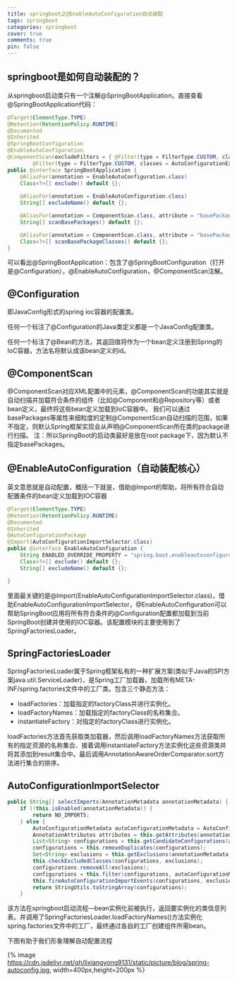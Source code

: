 ```yaml
---
title: springboot之@EnableAutoConfiguration自动装配
tags: springboot
categories: springboot
cover: true
comments: true
pin: false
---
```



## springboot是如何自动装配的？

从springboot启动类只有一个注解@SpringBootApplication。直接查看@SpringBootApplication代码：

```java
@Target(ElementType.TYPE)
@Retention(RetentionPolicy.RUNTIME)
@Documented
@Inherited
@SpringBootConfiguration
@EnableAutoConfiguration
@ComponentScan(excludeFilters = { @Filter(type = FilterType.CUSTOM, classes = TypeExcludeFilter.class),
		@Filter(type = FilterType.CUSTOM, classes = AutoConfigurationExcludeFilter.class) })
public @interface SpringBootApplication {
	@AliasFor(annotation = EnableAutoConfiguration.class)
	Class<?>[] exclude() default {};
  
	@AliasFor(annotation = EnableAutoConfiguration.class)
	String[] excludeName() default {};

	@AliasFor(annotation = ComponentScan.class, attribute = "basePackages")
	String[] scanBasePackages() default {};

	@AliasFor(annotation = ComponentScan.class, attribute = "basePackageClasses")
	Class<?>[] scanBasePackageClasses() default {};
}
```

可以看出@SpringBootApplication：包含了@SpringBootConfiguration（打开是@Configuration），@EnableAutoConfiguration，@ComponentScan注解。

## @Configuration

即JavaConfig形式的spring ioc容器的配置类。

任何一个标注了@Configuration的Java类定义都是一个JavaConfig配置类。

任何一个标注了@Bean的方法，其返回值将作为一个bean定义注册到Spring的IoC容器，方法名将默认成该bean定义的id。

## @ComponentScan

@ComponentScan对应XML配置中的元素，@ComponentScan的功能其实就是自动扫描并加载符合条件的组件（比如@Component和@Repository等）或者bean定义，最终将这些bean定义加载到IoC容器中。
我们可以通过basePackages等属性来细粒度的定制@ComponentScan自动扫描的范围，如果不指定，则默认Spring框架实现会从声明@ComponentScan所在类的package进行扫描。
注：所以SpringBoot的启动类最好是放在root package下，因为默认不指定basePackages。

## @EnableAutoConfiguration（自动装配核心）

英文意思就是自动配置，概括一下就是，借助@Import的帮助，将所有符合自动配置条件的bean定义加载到IOC容器

```java
@Target(ElementType.TYPE)
@Retention(RetentionPolicy.RUNTIME)
@Documented
@Inherited
@AutoConfigurationPackage
@Import(AutoConfigurationImportSelector.class)
public @interface EnableAutoConfiguration {
	String ENABLED_OVERRIDE_PROPERTY = "spring.boot.enableautoconfiguration";
	Class<?>[] exclude() default {};
	String[] excludeName() default {};

}
```

里面最关键的是@Import(EnableAutoConfigurationImportSelector.class)，借助EnableAutoConfigurationImportSelector，@EnableAutoConfiguration可以帮助SpringBoot应用将所有符合条件的@Configuration配置都加载到当前SpringBoot创建并使用的IOC容器。该配置模块的主要使用到了SpringFactoriesLoader。

## SpringFactoriesLoader

SpringFactoriesLoader属于Spring框架私有的一种扩展方案(类似于Java的SPI方案java.util.ServiceLoader)，是Spring工厂加载器，加载所有META-INF/spring.factories文件中的工厂类。包含三个静态方法：

- loadFactories：加载指定的factoryClass并进行实例化。
- loadFactoryNames：加载指定的factoryClass的名称集合。
- instantiateFactory：对指定的factoryClass进行实例化。

loadFactories方法首先获取类加载器，然后调用loadFactoryNames方法获取所有的指定资源的名称集合、接着调用instantiateFactory方法实例化这些资源类并将其添加到result集合中。最后调用AnnotationAwareOrderComparator.sort方法进行集合的排序。

## AutoConfigurationImportSelector

```java
public String[] selectImports(AnnotationMetadata annotationMetadata) {
    if (!this.isEnabled(annotationMetadata)) {
        return NO_IMPORTS;
    } else {
        AutoConfigurationMetadata autoConfigurationMetadata = AutoConfigurationMetadataLoader.loadMetadata(this.beanClassLoader);
        AnnotationAttributes attributes = this.getAttributes(annotationMetadata);
        List<String> configurations = this.getCandidateConfigurations(annotationMetadata, attributes);
        configurations = this.removeDuplicates(configurations);
        Set<String> exclusions = this.getExclusions(annotationMetadata, attributes);
        this.checkExcludedClasses(configurations, exclusions);
        configurations.removeAll(exclusions);
        configurations = this.filter(configurations, autoConfigurationMetadata);
        this.fireAutoConfigurationImportEvents(configurations, exclusions);
        return StringUtils.toStringArray(configurations);
    }
```

该方法在springboot启动流程—bean实例化前被执行，返回要实例化的类信息列表。并调用了SpringFactoriesLoader.loadFactoryNames()方法实例化spring.factories文件中的工厂，最终通过各自的工厂创建组件所需bean。

下图有助于我们形象理解自动配置流程

{% image https://cdn.jsdelivr.net/gh/lixiangyong9131/static/picture/blog/spring-autoconfig.jpg, width=400px,height=200px %}

